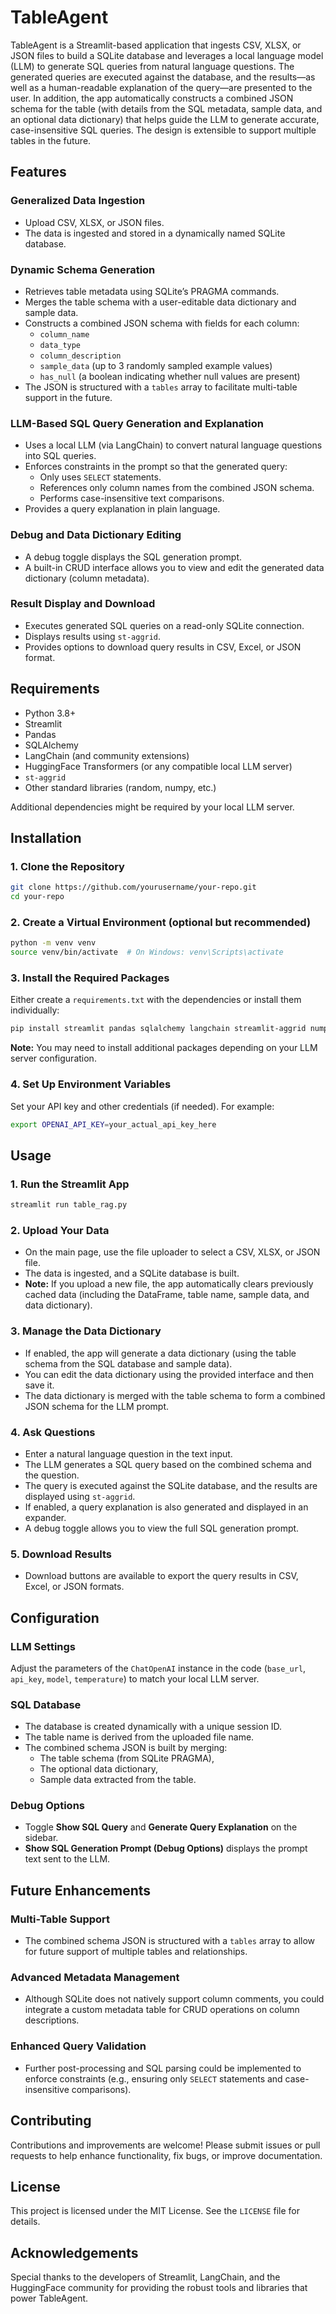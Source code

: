 # TableAgent

TableAgent is a Streamlit-based application that ingests CSV, XLSX, or JSON files to build a SQLite database and leverages a local language model (LLM) to generate SQL queries from natural language questions. The generated queries are executed against the database, and the results—as well as a human-readable explanation of the query—are presented to the user. In addition, the app automatically constructs a combined JSON schema for the table (with details from the SQL metadata, sample data, and an optional data dictionary) that helps guide the LLM to generate accurate, case-insensitive SQL queries. The design is extensible to support multiple tables in the future.

## Features

### Generalized Data Ingestion
- Upload CSV, XLSX, or JSON files.
- The data is ingested and stored in a dynamically named SQLite database.

### Dynamic Schema Generation
- Retrieves table metadata using SQLite’s PRAGMA commands.
- Merges the table schema with a user-editable data dictionary and sample data.
- Constructs a combined JSON schema with fields for each column:
  - `column_name`
  - `data_type`
  - `column_description`
  - `sample_data` (up to 3 randomly sampled example values)
  - `has_null` (a boolean indicating whether null values are present)
- The JSON is structured with a `tables` array to facilitate multi-table support in the future.

### LLM-Based SQL Query Generation and Explanation
- Uses a local LLM (via LangChain) to convert natural language questions into SQL queries.
- Enforces constraints in the prompt so that the generated query:
  - Only uses `SELECT` statements.
  - References only column names from the combined JSON schema.
  - Performs case-insensitive text comparisons.
- Provides a query explanation in plain language.

### Debug and Data Dictionary Editing
- A debug toggle displays the SQL generation prompt.
- A built-in CRUD interface allows you to view and edit the generated data dictionary (column metadata).

### Result Display and Download
- Executes generated SQL queries on a read-only SQLite connection.
- Displays results using `st-aggrid`.
- Provides options to download query results in CSV, Excel, or JSON format.

## Requirements

- Python 3.8+
- Streamlit
- Pandas
- SQLAlchemy
- LangChain (and community extensions)
- HuggingFace Transformers (or any compatible local LLM server)
- `st-aggrid`
- Other standard libraries (random, numpy, etc.)

Additional dependencies might be required by your local LLM server.

## Installation

### 1. Clone the Repository
```sh
git clone https://github.com/yourusername/your-repo.git
cd your-repo
```

### 2. Create a Virtual Environment (optional but recommended)
```sh
python -m venv venv
source venv/bin/activate  # On Windows: venv\Scripts\activate
```

### 3. Install the Required Packages
Either create a `requirements.txt` with the dependencies or install them individually:
```sh
pip install streamlit pandas sqlalchemy langchain streamlit-aggrid numpy
```
**Note:** You may need to install additional packages depending on your LLM server configuration.

### 4. Set Up Environment Variables
Set your API key and other credentials (if needed). For example:
```sh
export OPENAI_API_KEY=your_actual_api_key_here
```

## Usage

### 1. Run the Streamlit App
```sh
streamlit run table_rag.py
```

### 2. Upload Your Data
- On the main page, use the file uploader to select a CSV, XLSX, or JSON file.
- The data is ingested, and a SQLite database is built.
- **Note:** If you upload a new file, the app automatically clears previously cached data (including the DataFrame, table name, sample data, and data dictionary).

### 3. Manage the Data Dictionary
- If enabled, the app will generate a data dictionary (using the table schema from the SQL database and sample data).
- You can edit the data dictionary using the provided interface and then save it.
- The data dictionary is merged with the table schema to form a combined JSON schema for the LLM prompt.

### 4. Ask Questions
- Enter a natural language question in the text input.
- The LLM generates a SQL query based on the combined schema and the question.
- The query is executed against the SQLite database, and the results are displayed using `st-aggrid`.
- If enabled, a query explanation is also generated and displayed in an expander.
- A debug toggle allows you to view the full SQL generation prompt.

### 5. Download Results
- Download buttons are available to export the query results in CSV, Excel, or JSON formats.

## Configuration

### LLM Settings
Adjust the parameters of the `ChatOpenAI` instance in the code (`base_url`, `api_key`, `model`, `temperature`) to match your local LLM server.

### SQL Database
- The database is created dynamically with a unique session ID.
- The table name is derived from the uploaded file name.
- The combined schema JSON is built by merging:
  - The table schema (from SQLite PRAGMA),
  - The optional data dictionary,
  - Sample data extracted from the table.

### Debug Options
- Toggle **Show SQL Query** and **Generate Query Explanation** on the sidebar.
- **Show SQL Generation Prompt (Debug Options)** displays the prompt text sent to the LLM.

## Future Enhancements

### Multi-Table Support
- The combined schema JSON is structured with a `tables` array to allow for future support of multiple tables and relationships.

### Advanced Metadata Management
- Although SQLite does not natively support column comments, you could integrate a custom metadata table for CRUD operations on column descriptions.

### Enhanced Query Validation
- Further post-processing and SQL parsing could be implemented to enforce constraints (e.g., ensuring only `SELECT` statements and case-insensitive comparisons).

## Contributing

Contributions and improvements are welcome! Please submit issues or pull requests to help enhance functionality, fix bugs, or improve documentation.

## License

This project is licensed under the MIT License. See the `LICENSE` file for details.

## Acknowledgements

Special thanks to the developers of Streamlit, LangChain, and the HuggingFace community for providing the robust tools and libraries that power TableAgent.
